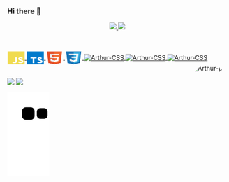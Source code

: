 ### Hi there 👋

<div align="center">
  <a href="https://github.com/arthurcommodore">
  <img height="180em" src="https://github-readme-stats.vercel.app/api?username=arthurcommodore&show_icons=true&theme=nord&include_all_commits=true&count_private=true"/>
  <img height="180em" src="https://github-readme-stats.vercel.app/api/top-langs/?username=arthurcommodore&layout=compact&langs_count=7&theme=nord"/>
</div>
  
  ##
  
<div style="display: inline_block"><br>
  <img align="center" alt="Arthur-Js" height="30" width="40" src="https://raw.githubusercontent.com/devicons/devicon/master/icons/javascript/javascript-plain.svg">
  <img align="center" alt="Arthur-Ts" height="30" width="40" src="https://raw.githubusercontent.com/devicons/devicon/master/icons/typescript/typescript-plain.svg">
  <img align="center" alt="Arthur-HTML" height="30" width="40" src="https://raw.githubusercontent.com/devicons/devicon/master/icons/html5/html5-original.svg">
  <img align="center" alt="Arthur-CSS" height="30" width="40" src="https://raw.githubusercontent.com/devicons/devicon/master/icons/css3/css3-original.svg">
  <img align="center" alt="Arthur-CSS" height="30" width="40" src="https://cdn.jsdelivr.net/gh/devicons/devicon/icons/elixir/elixir-original.svg" />
  <img align="center" alt="Arthur-CSS" height="30" width="40" src="https://cdn.jsdelivr.net/gh/devicons/devicon/icons/java/java-original.svg" />
   <img align="center" alt="Arthur-CSS" height="30" width="40"  src="https://cdn.jsdelivr.net/gh/devicons/devicon/icons/c/c-original.svg" />
  <img align="right" alt="Arthur-pic" height="150" style="border-radius:50px;" src="https://user-images.githubusercontent.com/72472078/135166980-5ee377e5-2e89-4ac3-b3d2-b22f39c4d7f5.png">
</div>
 <br>
  
 <div> 

  <a href = "mailto:arhurdeveloper@gmail.com"><img src="https://img.shields.io/badge/-Gmail-%23333?style=for-the-badge&logo=gmail&logoColor=white" target="_blank"></a>
  <a href="https://www.linkedin.com/in/arthur-maur%C3%ADcio-santos-amaral-6b5859217" target="_blank"><img src="https://img.shields.io/badge/-LinkedIn-%230077B5?style=for-the-badge&logo=linkedin&logoColor=white" target="_blank"></a> 
 
  ![Snake animation](https://github.com/rafaballerini/rafaballerini/blob/output/github-contribution-grid-snake.svg)
